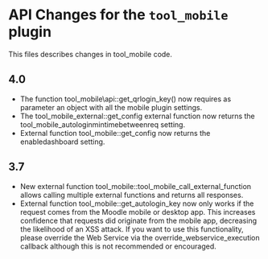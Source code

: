# API Changes for the `tool_mobile` plugin

This files describes changes in tool_mobile code.

## 4.0

- The function tool_mobile\api::get_qrlogin_key() now requires as parameter an object with all the mobile plugin settings.
- The tool_mobile_external::get_config external function now returns the tool_mobile_autologinmintimebetweenreq setting.
- External function tool_mobile::get_config now returns the enabledashboard setting.

## 3.7

- New external function tool_mobile::tool_mobile_call_external_function allows calling multiple external functions and returns all responses.
- External function tool_mobile::get_autologin_key now only works if the request comes from the Moodle mobile or desktop app.
  This increases confidence that requests did originate from the mobile app, decreasing the likelihood of an XSS attack.
  If you want to use this functionality, please override the Web Service via the override_webservice_execution callback although
  this is not recommended or encouraged.
